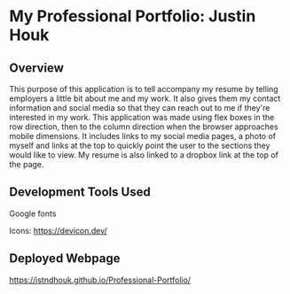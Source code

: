 # My Professional Portfolio:  Justin Houk
## Overview

This purpose of this application is to tell accompany my resume by telling employers a little bit about me and my work.  It also gives them my contact information and social media so that they can reach out to me if they're interested in my work.  This application was made using flex boxes in the row direction, then to the column direction when the browser approaches mobile dimensions.  It includes links to my social media pages, a photo of myself and links at the top to quickly point the user to the sections they would like to view.  My resume is also linked to a dropbox link at the top of the page.

## Development Tools Used
Google fonts

Icons: https://devicon.dev/

## Deployed Webpage

https://jstndhouk.github.io/Professional-Portfolio/

<!-- ## Snippet
![Image output](./assets/Capture1.png)
![Image output](./assets/Capture2.png)
![Image output](./assets/Capture3.png) -->
